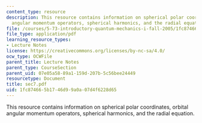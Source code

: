 ```yaml
---
content_type: resource
description: This resource contains information on spherical polar coordinates, orbital
  angular momentum operators, spherical harmonics, and the radial equation.
file: /courses/5-73-introductory-quantum-mechanics-i-fall-2005/1fc874665b1746d99a0a07d4f6228d65_sec7.pdf
file_type: application/pdf
learning_resource_types:
- Lecture Notes
license: https://creativecommons.org/licenses/by-nc-sa/4.0/
ocw_type: OCWFile
parent_title: Lecture Notes
parent_type: CourseSection
parent_uid: 07e05a58-89a1-159d-207b-5c56bee24449
resourcetype: Document
title: sec7.pdf
uid: 1fc87466-5b17-46d9-9a0a-07d4f6228d65
---
```

This resource contains information on spherical polar coordinates, orbital angular momentum operators, spherical harmonics, and the radial equation.